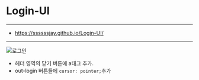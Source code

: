 # Login-UI
___
* https://ssssssjay.github.io/Login-UI/
___
![로그인](https://user-images.githubusercontent.com/48425930/141776965-84d63641-38bd-4ca3-99df-012406edbf8a.gif)

* 헤더 영역의 닫기 버튼에 a태그 추가.
* out-login 버튼들에 `cursor: pointer;`추가
